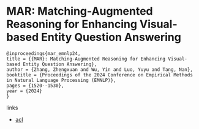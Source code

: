 # MAR: Matching-Augmented Reasoning for Enhancing Visual-based Entity Question Answering

```
@inproceedings{mar_emnlp24,
title = {{MAR}: Matching-Augmented Reasoning for Enhancing Visual-based Entity Question Answering},
author = {Zhang, Zhengxuan and Wu, Yin and Luo, Yuyu and Tang, Nan},
booktitle = {Proceedings of the 2024 Conference on Empirical Methods in Natural Language Processing (EMNLP)},
pages = {1520--1530},
year = {2024}
}
```

links
- [acl](https://aclanthology.org/2024.emnlp-main.91)
